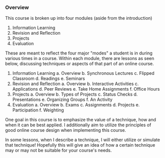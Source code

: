 ### Overview

This course is broken up into four modules (aside from the introduction)

1. Information Learning
2. Revision and Reflection
3. Projects
4. Evaluation

These are meant to reflect the four major "modes" a student is in during various times in a course. Within each module, there are lessons as seen below, discussing techniques or aspects of that part of an online course.

1. Information Learning
	a. Overview
	b. Synchronous Lectures
	c. Flipped Classroom
	d. Readings
	e. Seminars
2. Revision and Reflection
	a. Overview
	b. Interactive Activities
	c. Applications
	d. Peer Reviews
	e. Take Home Assignments
	f. Office Hours
3. Projects
	a. Overview
	b. Types of Projects
	c. Status Checks
	d. Presentations
	e. Organizing Groups
	f. An Activity
4. Evaluation
	a. Overview
	b. Exams
	c. Assignments
	d. Projects
	e. Participation
	f. Weighting

One goal in this course is to emphasize the value of a technique, how and when it can be best applied. I additionally aim to utilize the principles of good online course design when implementing this course.

In some lessons, when I describe a technique, I will either utilize or simulate that technique! Hopefully this will give an idea of how a certain technique may or may not be suitable for your course's needs.
